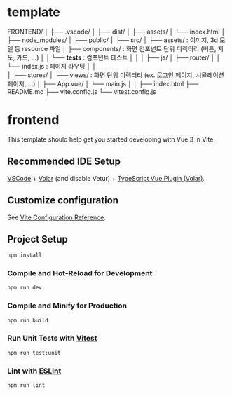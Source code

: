 # template

FRONTEND/
│
├── .vscode/
│
├── dist/
│   ├── assets/
│   └── index.html
│
├── node_modules/
│
├── public/
│
├── src/
│   ├── assets/         : 이미지, 3d 모델 등 resource 파일
│   ├── components/     : 화면 컴포넌트 단위 디렉터리 (버튼, 지도, 카드, ...)
│   │   └── __tests__   : 컴포넌트 테스트
│   │
│   ├── js/
│   ├── router/
│   │    └── index.js : 페이지 라우팅
│   │    
│   ├── stores/
│   ├── views/          : 화면 단위 디렉터리 (ex. 로그인 페이지, 시뮬레이션 페이지, ...)
│   ├── App.vue/
│   └── main.js
│ 
│ 
├── index.html
├── README.md
├── vite.config.js
└── vitest.config.js



# frontend

This template should help get you started developing with Vue 3 in Vite.

## Recommended IDE Setup

[VSCode](https://code.visualstudio.com/) + [Volar](https://marketplace.visualstudio.com/items?itemName=Vue.volar) (and disable Vetur) + [TypeScript Vue Plugin (Volar)](https://marketplace.visualstudio.com/items?itemName=Vue.vscode-typescript-vue-plugin).

## Customize configuration

See [Vite Configuration Reference](https://vitejs.dev/config/).

## Project Setup

```sh
npm install
```

### Compile and Hot-Reload for Development

```sh
npm run dev
```

### Compile and Minify for Production

```sh
npm run build
```

### Run Unit Tests with [Vitest](https://vitest.dev/)

```sh
npm run test:unit
```

### Lint with [ESLint](https://eslint.org/)

```sh
npm run lint
```
